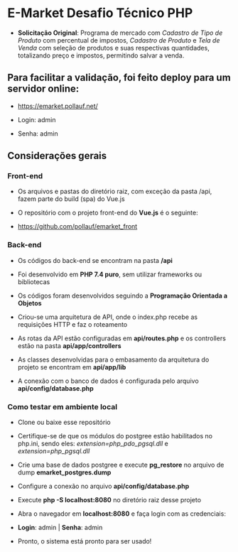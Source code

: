 # E-Market Desafio Técnico PHP

- **Solicitação Original**: Programa de mercado com *Cadastro de Tipo de Produto* com percentual de impostos, *Cadastro de Produto* e *Tela de Venda* com seleção de produtos e suas respectivas quantidades, totalizando preço e impostos, permitindo salvar a venda.

## Para facilitar a validação, foi feito deploy para um servidor online:

- https://emarket.pollauf.net/

- Login: admin

- Senha: admin

## Considerações gerais

### Front-end

- Os arquivos e pastas do diretório raiz, com exceção da pasta /api, fazem parte do build (spa) do Vue.js

- O repositório com o projeto front-end do **Vue.js** é o seguinte:

- https://github.com/pollauf/emarket_front

### Back-end

- Os códigos do back-end se encontram na pasta **/api**

- Foi desenvolvido em **PHP 7.4 puro**, sem utilizar frameworks ou bibliotecas

- Os códigos foram desenvolvidos seguindo a **Programação Orientada a Objetos**

- Criou-se uma arquitetura de API, onde o index.php recebe as requisições HTTP e faz o roteamento

- As rotas da API estão configuradas em **api/routes.php** e os controllers estão na pasta **api/app/controllers**

- As classes desenvolvidas para o embasamento da arquitetura do projeto se encontram em **api/app/lib**

- A conexão com o banco de dados é configurada pelo arquivo **api/config/database.php**

### Como testar em ambiente local

- Clone ou baixe esse repositório

- Certifique-se de que os módulos do postgree estão habilitados no php.ini, sendo eles: *extension=php_pdo_pgsql.dll* e *extension=php_pgsql.dll*

- Crie uma base de dados postgree e execute **pg_restore** no arquivo de dump **emarket_postgres.dump**

- Configure a conexão no arquivo **api/config/database.php**

- Execute **php -S localhost:8080** no diretório raiz desse projeto

- Abra o navegador em **localhost:8080** e faça login com as credenciais:

- **Login**: admin | **Senha**: admin

- Pronto, o sistema está pronto para ser usado!